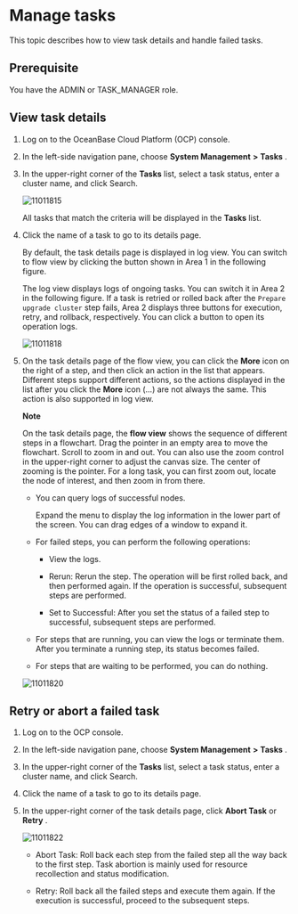 Manage tasks 
=================================

This topic describes how to view task details and handle failed tasks. 

Prerequisite 
---------------------------------

You have the ADMIN or TASK_MANAGER role.

View task details 
--------------------------------------

1. Log on to the OceanBase Cloud Platform (OCP) console.

   

2. In the left-side navigation pane, choose **System Management** **\>** **Tasks** .

   

3. In the upper-right corner of the **Tasks** list, select a task status, enter a cluster name, and click Search. 

   ![11011815](https://help-static-aliyun-doc.aliyuncs.com/assets/img/en-US/9672477361/p346491.png)

   All tasks that match the criteria will be displayed in the **Tasks** list.
   

4. Click the name of a task to go to its details page. 

   By default, the task details page is displayed in log view. You can switch to flow view by clicking the button shown in Area 1 in the following figure. 

   The log view displays logs of ongoing tasks. You can switch it in Area 2 in the following figure. If a task is retried or rolled back after the `Prepare upgrade cluster` step fails, Area 2 displays three buttons for execution, retry, and rollback, respectively. You can click a button to open its operation logs.

   ![11011818](https://help-static-aliyun-doc.aliyuncs.com/assets/img/en-US/0772477361/p346496.png)
   

5. On the task details page of the flow view, you can click the **More** icon on the right of a step, and then click an action in the list that appears. Different steps support different actions, so the actions displayed in the list after you click the **More** icon (...) are not always the same. This action is also supported in log view. 

   **Note**

   

   On the task details page, the **flow view** shows the sequence of different steps in a flowchart. Drag the pointer in an empty area to move the flowchart. Scroll to zoom in and out. You can also use the zoom control in the upper-right corner to adjust the canvas size. The center of zooming is the pointer. For a long task, you can first zoom out, locate the node of interest, and then zoom in from there.
   * You can query logs of successful nodes. 

     Expand the menu to display the log information in the lower part of the screen. You can drag edges of a window to expand it.
     
   
   * For failed steps, you can perform the following operations: 

     * View the logs.

       
     
     * Rerun: Rerun the step. The operation will be first rolled back, and then performed again. If the operation is successful, subsequent steps are performed.

       
     
     * Set to Successful: After you set the status of a failed step to successful, subsequent steps are performed.

       
     

     
   
   * For steps that are running, you can view the logs or terminate them. After you terminate a running step, its status becomes failed.

     
   
   * For steps that are waiting to be performed, you can do nothing.

     
   

   

   ![11011820](https://help-static-aliyun-doc.aliyuncs.com/assets/img/en-US/0772477361/p346498.png)

   




Retry or abort a failed task 
-------------------------------------------------

1. Log on to the OCP console.

   

2. In the left-side navigation pane, choose **System Management** **\>** **Tasks** .

   

3. In the upper-right corner of the **Tasks** list, select a task status, enter a cluster name, and click Search.

   

4. Click the name of a task to go to its details page.

   

5. In the upper-right corner of the task details page, click **Abort Task** or **Retry** .

   ![11011822](https://help-static-aliyun-doc.aliyuncs.com/assets/img/en-US/0772477361/p346501.png)
   * Abort Task: Roll back each step from the failed step all the way back to the first step. Task abortion is mainly used for resource recollection and status modification.

     
   
   * Retry: Roll back all the failed steps and execute them again. If the execution is successful, proceed to the subsequent steps.

     
   

   



